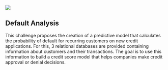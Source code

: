 ![](https://medias.revistaoeste.com/wp-content/uploads/2023/08/FreePix.jpg.webp)

## Default Analysis

This challenge proposes the creation of a predictive model that calculates the probability of default for recurring customers on new credit applications. For this, 3 relational databases are provided containing information about customers and their transactions. The goal is to use this information to build a credit score model that helps companies make credit approval or denial decisions.